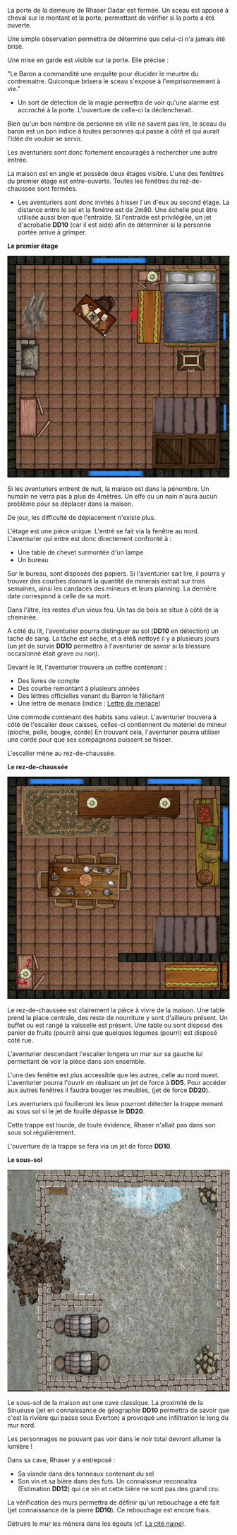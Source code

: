 La porte de la demeure de Rhaser Dadar est fermée. Un sceau est apposé à cheval sur le montant et la porte, permettant de vérifier si la porte a été ouverte.

Une simple observation permettra de détermine que celui-ci n'a jamais été brisé.

Une mise en garde est visible sur la porte. Elle précise :

"Le Baron a commandité une enquête pour élucider le meurtre du contremaitre. Quiconque brisera le sceau s'expose à l'emprisonnement à vie."

-   Un sort de détection de la magie permettra de voir qu'une alarme est accroché à la porte. L'ouverture de celle-ci la déclencherait.

Bien qu'un bon nombre de personne en ville ne savent pas lire, le sceau du baron est un bon indice à toutes personnes qui passe à côté et qui aurait l'idée de vouloir se servir.

Les aventuriers sont donc fortement encouragés à rechercher une autre entrée.

La maison est en angle et possède deux étages visible. L'une des fenêtres du premier étage est entre-ouverte. Toutes les fenêtres du rez-de-chaussée sont fermées.

-   Les aventuriers sont donc invités à hisser l'un d'eux au second étage. La distance entre le sol et la fenêtre est de 2m80. Une échelle peut être utilisée aussi bien que l'entraide. Si l'entraide est privilégiée, un jet d'acrobatie **DD10** (car il est aidé) afin de déterminer si la personne portée arrive à grimper.

**Le premier étage**

![RD lvl 1](../../../Resources/Rasher_dadar_1.png)

Si les aventuriers entrent de nuit, la maison est dans la pénombre. Un humain ne verra pas à plus de 4mètres. Un elfe ou un nain n'aura aucun problème pour se déplacer dans la maison.

De jour, les difficulté de déplacement n'existe plus.

L'étage est une pièce unique. L'entré se fait via la fenêtre au nord. L'aventurier qui entre est donc directement confronté à :

-   Une table de chevet surmontée d'un lampe
-   Un bureau

Sur le bureau, sont disposés des papiers. Si l'aventurier sait lire, il pourra y trouver des courbes donnant la quantité de minerais extrait sur trois semaines, ainsi les candaces des mineurs et leurs planning. La dernière date correspond à celle de sa mort.

Dans l'âtre, les restes d'un vieux feu. Un tas de bois se situe à côté de la cheminée.

A côté du lit, l'aventurier pourra distinguer au sol (**DD10** en détection) un tache de sang. La tâche est sèche, et a été& nettoyé il y a plusieurs jours (un jet de survie **DD10** permettra à l'aventurier de savoir si la blessure occasionné était grave ou non).

Devant le lit, l'aventurier trouvera un coffre contenant :

-   Des livres de compte
-   Des courbe remontant à plusieurs années
-   Des lettres officielles venant du Barron le félicitant
-   Une lettre de menace (indice : [Lettre de menace](../../3-Indices/LettreMenace.md))

Une commode contenant des habits sans valeur. L'aventurier trouvera à côté de l'escalier deux caisses, celles-ci contiennent du matériel de mineur (pioche, pelle, bougie, corde) En trouvant cela, l'aventurier pourra utiliser une corde pour que ses compagnons puissent se hisser.

L'escalier mène au rez-de-chaussée.

**Le rez-de-chaussée**

![RD lvl 0](../../../Resources/Rasher_dadar_0.png)

Le rez-de-chaussée est clairement la pièce à vivre de la maison. Une table prend la place centrale, des reste de nourriture y sont d'ailleurs présent. Un buffet ou est rangé la vaisselle est présent. Une table ou sont disposé des panier de fruits (pourri) ainsi que quelques légumes (pourri) est disposé coté rue.

L'aventurier descendant l'escalier longera un mur sur sa gauche lui permettant de voir la pièce dans son ensemble.

L'une des fenêtre est plus accessible que les autres, celle au nord ouest. L'aventurier pourra l'ouvrir en réalisant un jet de force à **DD5**. Pour accéder aux autres fenêtres il faudra bouger les meubles, (jet de force **DD20**).

Les aventuriers qui fouilleront les lieux pourront détecter la trappe menant au sous sol si le jet de fouille dépasse le **DD20**.

Cette trappe est lourde, de toute évidence, Rhaser n'allait pas dans son sous sol régulièrement.

L'ouverture de la trappe se fera via un jet de force **DD10**.

**Le sous-sol**

![RD lvl ss](../../../Resources/Rasher_dadar_ss.png)

Le sous-sol de la maison est une cave classique. La proximité de la Sinueuse (jet en connaissance de géographie **DD10** permettra de savoir que c'est la rivière qui passe sous Everton) a provoqué une infiltration le long du mur nord.

Les personnages ne pouvant pas voir dans le noir total devront allumer la lumière !

Dans sa cave, Rhaser y a entreposé :

-   Sa viande dans des tonneaux contenant du sel
-   Son vin et sa bière dans des futs. Un connaisseur reconnaitra (Estimation **DD12**) qui ce vin et cette bière ne sont pas des grand cru.

La vérification des murs permettra de définir qu'un rebouchage a été fait (jet connaissance de la pierre **DD10**). Ce rebouchage est encore frais.

Détruire le mur les mènera dans les égouts (cf. [La cité naine](La%20cit%C3%A9%20naine.md)).